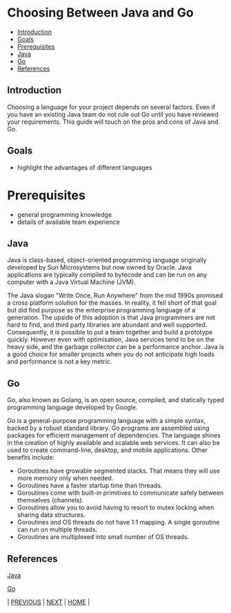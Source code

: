 # Choosing Between Java and Go
* [Introduction](#introduction)
* [Goals](#goals)
* [Prerequisites](#prerequisites)
* [Java](#java)
* [Go](#go)
* [References](#references)


## Introduction
Choosing a language for your project depends on several factors. Even if you have an existing Java team do not rule out Go until you have reviewed your requirements. This guide will touch on the pros and cons of Java and Go.


## Goals
* highlight the advantages of different languages


# Prerequisites
* general programming knowledge
* details of available team experience


## Java
Java is class-based, object-oriented programming language originally developed by Sun Microsystems but now owned by Oracle. Java applications are typically compiled to bytecode and can be run on any computer with a Java Virtual Machine (JVM).

The Java slogan "Write Once, Run Anywhere" from the mid 1990s promised a cross platform solution for the masses. In reality, it fell short of that goal but did find purpose as the enterprise programming language of a generation. The upside of this adoption is that Java programmers are not hard to find, and third party libraries are abundant and well supported. Consequently, it is possible to put a team together and build a prototype quickly. However even with optimisation, Java services tend to be on the heavy side, and the garbage collector can be a performance anchor. Java is a good choice for smaller projects when you do not anticipate high loads and performance is not a key metric. 


## Go
Go, also known as Golang, is an open source, compiled, and statically typed programming language developed by Google. 

Go is a general-purpose programming language with a simple syntax, backed by a robust standard library. Go programs are assembled using packages for efficient management of dependencies. The language shines in the creation of highly available and scalable web services. It can also be used to create command-line, desktop, and mobile applications. Other benefits include:

* Goroutines have growable segmented stacks. That means they will use more memory only when needed.
* Goroutines have a faster startup time than threads.
* Goroutines come with built-in primitives to communicate safely between themselves (channels).
* Goroutines allow you to avoid having to resort to mutex locking when sharing data structures.
* Goroutines and OS threads do not have 1:1 mapping. A single goroutine can run on multiple threads.
* Goroutines are multiplexed into small number of OS threads.


## References
[Java](https://www.java.com/en/)

[Go](https://golang.org)


| [PREVIOUS](05-service-offers-and-subscriptions.md) | [NEXT](07-working-with-openapi-specifications.md) | [HOME](../index.md#msx-component-manager) |
